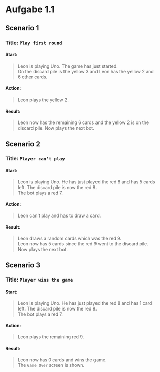 # Aufgabe 1.1

## Scenario 1
### **Title**: `Play first round`
#### **Start**: 
> Leon is playing Uno. The game has just started. <br>
> On the discard pile is the yellow 3 and Leon has the yellow 2 and <br>
> 6 other cards.
#### **Action**:
> Leon plays the yellow 2.
#### **Result**:
> Leon now has the remaining 6 cards and the yellow 2 is on the <br>
> discard pile. Now plays the next bot.

## Scenario 2
### **Title**: `Player can't play`
#### **Start**:
> Leon is playing Uno. He has just played the red 8 and has 5 cards <br>
> left. The discard pile is now the red 8. <br>
> The bot plays a red 7.
#### **Action**:
> Leon can't play and has to draw a card.
#### **Result**:
> Leon draws a random cards which was the red 9. <br>
> Leon now has 5 cards since the red 9 went to the discard pile. <br>
> Now plays the next bot.

## Scenario 3
### **Title**: `Player wins the game`
#### **Start**:
> Leon is playing Uno. He has just played the red 8 and has 1 card <br>
> left. The discard pile is now the red 8. <br>
> The bot plays a red 7.
#### **Action**:
> Leon plays the remaining red 9.
#### **Result**:
> Leon now has 0 cards and wins the game. <br>
> The `Game Over` screen is shown.